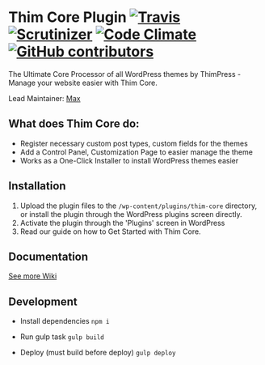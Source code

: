 # Thim Core Plugin [![Travis](https://img.shields.io/travis/ThimPressWP/thim-core.svg)](https://travis-ci.org/ThimPressWP/thim-core) [![Scrutinizer](https://img.shields.io/scrutinizer/g/ThimPressWP/thim-core.svg)](https://scrutinizer-ci.com/g/ThimPressWP/thim-core/) [![Code Climate](https://img.shields.io/codeclimate/github/ThimPressWP/thim-core.svg)](https://codeclimate.com/github/ThimPressWP/thim-core) [![GitHub contributors](https://img.shields.io/github/contributors/ThimPressWP/thim-core.svg)](https://github.com/ThimPressWP/thim-core/graphs/contributors)  

The Ultimate Core Processor of all WordPress themes by ThimPress - Manage your website easier with Thim Core.

Lead Maintainer: [Max](https://bitbucket.org/tutv95)

## What does Thim Core do:
- Register necessary custom post types, custom fields for the themes
- Add a Control Panel, Customization Page to easier manage the theme
- Works as a One-Click Installer to install WordPress themes easier

## Installation

1. Upload the plugin files to the `/wp-content/plugins/thim-core` directory, or install the plugin through the WordPress plugins screen directly.
2. Activate the plugin through the 'Plugins' screen in WordPress
3. Read our guide on how to Get Started with Thim Core.

## Documentation

[See more Wiki](https://bitbucket.org/thimpress/thim-core/wiki)

## Development
- Install dependencies
`npm i`

- Run gulp task
`gulp build`

- Deploy (must build before deploy)
`gulp deploy`